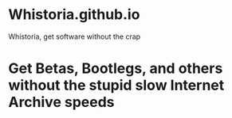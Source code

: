 # Whistoria.github.io
Whistoria, get software without the crap

# Get Betas, Bootlegs, and others without the stupid slow Internet Archive speeds
